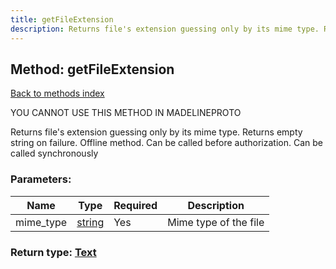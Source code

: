 ```yaml
---
title: getFileExtension
description: Returns file's extension guessing only by its mime type. Returns empty string on failure. Offline method. Can be called before authorization. Can be called synchronously
---
```

## Method: getFileExtension  
[Back to methods index](index.md)


YOU CANNOT USE THIS METHOD IN MADELINEPROTO


Returns file's extension guessing only by its mime type. Returns empty string on failure. Offline method. Can be called before authorization. Can be called synchronously

### Parameters:

| Name     |    Type       | Required | Description |
|----------|---------------|----------|-------------|
|mime\_type|[string](../types/string.md) | Yes|Mime type of the file|


### Return type: [Text](../types/Text.md)

